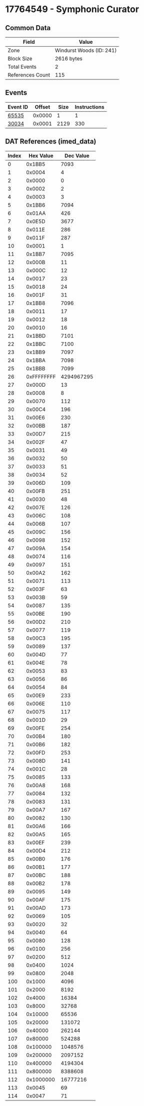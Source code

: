 # 17764549 - Symphonic Curator

## Common Data

| Field            | Value                    |
|------------------|--------------------------|
| Zone             | Windurst Woods (ID: 241) |
| Block Size       | 2616 bytes               |
| Total Events     | 2                        |
| References Count | 115                      |

## Events

| Event ID            | Offset   |   Size |   Instructions |
|---------------------|----------|--------|----------------|
| [65535](./65535.md) | 0x0000   |      1 |              1 |
| [30034](./30034.md) | 0x0001   |   2129 |            330 |

## DAT References (imed_data)

|   Index | Hex Value   |   Dec Value |
|---------|-------------|-------------|
|       0 | 0x1BB5      |        7093 |
|       1 | 0x0004      |           4 |
|       2 | 0x0000      |           0 |
|       3 | 0x0002      |           2 |
|       4 | 0x0003      |           3 |
|       5 | 0x1BB6      |        7094 |
|       6 | 0x01AA      |         426 |
|       7 | 0x0E5D      |        3677 |
|       8 | 0x011E      |         286 |
|       9 | 0x011F      |         287 |
|      10 | 0x0001      |           1 |
|      11 | 0x1BB7      |        7095 |
|      12 | 0x000B      |          11 |
|      13 | 0x000C      |          12 |
|      14 | 0x0017      |          23 |
|      15 | 0x0018      |          24 |
|      16 | 0x001F      |          31 |
|      17 | 0x1BB8      |        7096 |
|      18 | 0x0011      |          17 |
|      19 | 0x0012      |          18 |
|      20 | 0x0010      |          16 |
|      21 | 0x1BBD      |        7101 |
|      22 | 0x1BBC      |        7100 |
|      23 | 0x1BB9      |        7097 |
|      24 | 0x1BBA      |        7098 |
|      25 | 0x1BBB      |        7099 |
|      26 | 0xFFFFFFFF  |  4294967295 |
|      27 | 0x000D      |          13 |
|      28 | 0x0008      |           8 |
|      29 | 0x0070      |         112 |
|      30 | 0x00C4      |         196 |
|      31 | 0x00E6      |         230 |
|      32 | 0x00BB      |         187 |
|      33 | 0x00D7      |         215 |
|      34 | 0x002F      |          47 |
|      35 | 0x0031      |          49 |
|      36 | 0x0032      |          50 |
|      37 | 0x0033      |          51 |
|      38 | 0x0034      |          52 |
|      39 | 0x006D      |         109 |
|      40 | 0x00FB      |         251 |
|      41 | 0x0030      |          48 |
|      42 | 0x007E      |         126 |
|      43 | 0x006C      |         108 |
|      44 | 0x006B      |         107 |
|      45 | 0x009C      |         156 |
|      46 | 0x0098      |         152 |
|      47 | 0x009A      |         154 |
|      48 | 0x0074      |         116 |
|      49 | 0x0097      |         151 |
|      50 | 0x00A2      |         162 |
|      51 | 0x0071      |         113 |
|      52 | 0x003F      |          63 |
|      53 | 0x003B      |          59 |
|      54 | 0x0087      |         135 |
|      55 | 0x00BE      |         190 |
|      56 | 0x00D2      |         210 |
|      57 | 0x0077      |         119 |
|      58 | 0x00C3      |         195 |
|      59 | 0x0089      |         137 |
|      60 | 0x004D      |          77 |
|      61 | 0x004E      |          78 |
|      62 | 0x0053      |          83 |
|      63 | 0x0056      |          86 |
|      64 | 0x0054      |          84 |
|      65 | 0x00E9      |         233 |
|      66 | 0x006E      |         110 |
|      67 | 0x0075      |         117 |
|      68 | 0x001D      |          29 |
|      69 | 0x00FE      |         254 |
|      70 | 0x00B4      |         180 |
|      71 | 0x00B6      |         182 |
|      72 | 0x00FD      |         253 |
|      73 | 0x008D      |         141 |
|      74 | 0x001C      |          28 |
|      75 | 0x0085      |         133 |
|      76 | 0x00A8      |         168 |
|      77 | 0x0084      |         132 |
|      78 | 0x0083      |         131 |
|      79 | 0x00A7      |         167 |
|      80 | 0x0082      |         130 |
|      81 | 0x00A6      |         166 |
|      82 | 0x00A5      |         165 |
|      83 | 0x00EF      |         239 |
|      84 | 0x00D4      |         212 |
|      85 | 0x00B0      |         176 |
|      86 | 0x00B1      |         177 |
|      87 | 0x00BC      |         188 |
|      88 | 0x00B2      |         178 |
|      89 | 0x0095      |         149 |
|      90 | 0x00AF      |         175 |
|      91 | 0x00AD      |         173 |
|      92 | 0x0069      |         105 |
|      93 | 0x0020      |          32 |
|      94 | 0x0040      |          64 |
|      95 | 0x0080      |         128 |
|      96 | 0x0100      |         256 |
|      97 | 0x0200      |         512 |
|      98 | 0x0400      |        1024 |
|      99 | 0x0800      |        2048 |
|     100 | 0x1000      |        4096 |
|     101 | 0x2000      |        8192 |
|     102 | 0x4000      |       16384 |
|     103 | 0x8000      |       32768 |
|     104 | 0x10000     |       65536 |
|     105 | 0x20000     |      131072 |
|     106 | 0x40000     |      262144 |
|     107 | 0x80000     |      524288 |
|     108 | 0x100000    |     1048576 |
|     109 | 0x200000    |     2097152 |
|     110 | 0x400000    |     4194304 |
|     111 | 0x800000    |     8388608 |
|     112 | 0x1000000   |    16777216 |
|     113 | 0x0045      |          69 |
|     114 | 0x0047      |          71 |
